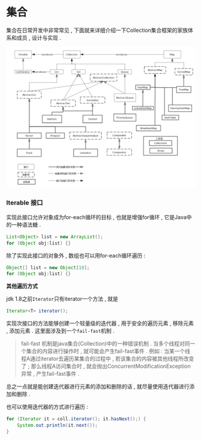 # 集合

集合在日常开发中非常常见 , 下面就来详细介绍一下Collection集合框架的家族体系和成员 , 设计与实现 .

![](/assets/jihequantu.png)

### Iterable 接口

实现此接口允许对象成为for-each循环的目标 , 也就是增强for循环 , 它是Java中的一种语法糖 .

```java
List<Object> list = new ArrayList();
for (Object obj:list) {}
```

除了实现此接口的对象外 , 数组也可以用for-each循环遍历 :

```java
Object[] list = new Object[10];
for (Object obj:list) {}
```

**其他遍历方式**

jdk 1.8之前`Iterator`只有iterator一个方法 , 就是

```java
Iterator<T> iterator();
```

实现次接口的方法能够创建一个轻量级的迭代器 , 用于安全的遍历元素 , 移除元素 , 添加元素 . 这里面涉及到一个`fail-fast`机制 .

> fail-fast 机制是java集合\(Collection\)中的一种错误机制 . 当多个线程对同一个集合的内容进行操作时 , 就可能会产生fail-fast事件 . 例如 : 当某一个线程A通过iterator去遍历某集合的过程中 , 若该集合的内容被其他线程所改变了 ; 那么线程A访问集合时 , 就会抛出ConcurrentModificationException异常 , 产生fail-fast事件 .

总之一点就是能创建迭代器进行元素的添加和删除的话 , 就尽量使用迭代器进行添加和删除 . 

也可以使用迭代器的方式进行遍历 : 

```java
for (Iterator it = coll.iterator(); it.hasNext();) {
    System.out.println(it.next());
}
```



